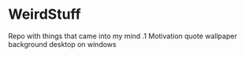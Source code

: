 # WeirdStuff
Repo with things that came into my mind
.1 Motivation quote wallpaper background desktop on windows
